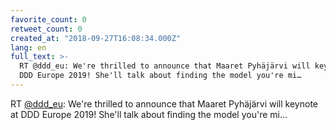 ```yaml
---
favorite_count: 0
retweet_count: 0
created_at: "2018-09-27T16:08:34.000Z"
lang: en
full_text: >-
  RT @ddd_eu: We're thrilled to announce that Maaret Pyhäjärvi will keynote at
  DDD Europe 2019! She'll talk about finding the model you're mi…
---
```


RT [@ddd_eu](https://twitter.com/ddd_eu): We're thrilled to announce that Maaret
Pyhäjärvi will keynote at DDD Europe 2019! She'll talk about finding the model
you're mi…

